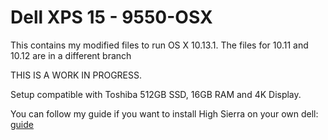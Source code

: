 # Dell XPS 15 - 9550-OSX
This contains my modified files to run OS X 10.13.1. The files for 10.11 and 10.12 are in a different branch
  
THIS IS A WORK IN PROGRESS.  
  
Setup compatible with Toshiba 512GB SSD, 16GB RAM and 4K Display.

You can follow my guide if you want to install High Sierra on your own dell: [guide][1]

[1]:  Tutorial_10.13.md
